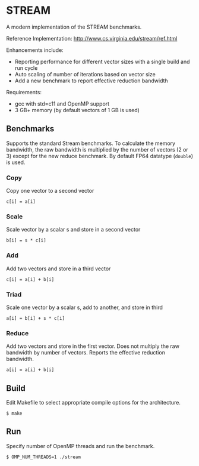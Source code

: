 # STREAM
A modern implementation of the STREAM benchmarks.

Reference Implementation: http://www.cs.virginia.edu/stream/ref.html

Enhancements include:
 * Reporting performance for different vector sizes with a single build and run cycle
 * Auto scaling of number of iterations based on vector size
 * Add a new benchmark to report effective reduction bandwidth

Requirements:
 * gcc with std=c11 and OpenMP support
 * 3 GB+ memory (by default vectors of 1 GB is used)

## Benchmarks
Supports the standard Stream benchmarks. To calculate the memory bandwidth, the raw bandwidth is multiplied by the number of vectors (2 or 3) except for the new reduce benchmark. By default FP64 datatype (`double`) is used.

### Copy
Copy one vector to a second vector

`c[i] = a[i]`

### Scale
Scale vector by a scalar s and store in a second vector

`b[i] = s * c[i]`

### Add
Add two vectors and store in a third vector

`c[i] = a[i] + b[i]`

### Triad
Scale one vector by a scalar s, add to another, and store in third

`a[i] = b[i] + s * c[i]`

### Reduce
Add two vectors and store in the first vector. Does not multiply the raw bandwidth by number of vectors. Reports the effective reduction bandwidth.

`a[i] = a[i] + b[i]`

## Build

Edit Makefile to select appropriate compile options for the architecture.

`$ make`

## Run

Specify number of OpenMP threads and run the benchmark.

`$ OMP_NUM_THREADS=1 ./stream`
